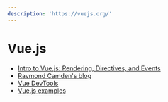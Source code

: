```yaml
---
description: 'https://vuejs.org/'
---
```


# Vue.js

* [Intro to Vue.js: Rendering, Directives, and Events](https://css-tricks.com/intro-to-vue-1-rendering-directives-events/)
* [Raymond Camden's blog](https://www.raymondcamden.com/tags/vuejs/)
* [Vue DevTools](https://github.com/vuejs/vue-devtools)
* [Vue.js examples](https://vuejsexamples.net/)

